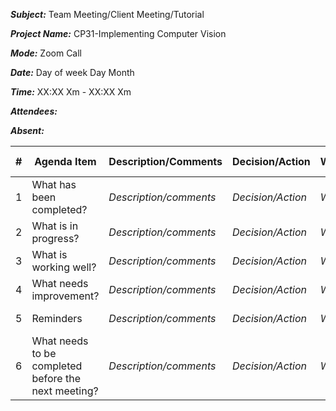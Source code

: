***Subject:*** Team Meeting/Client Meeting/Tutorial

***Project Name:*** CP31-Implementing Computer Vision

***Mode:*** Zoom Call

***Date:*** Day of week Day Month

***Time:*** XX:XX Xm - XX:XX Xm

***Attendees:***

***Absent:***


|#|Agenda Item |Description/Comments|Decision/Action|Who?|Items for escalation|
|-|-|-|-|-|-|
|1|What has been completed?|_Description/comments_|_Decision/Action_|_Who?_|_Items for escalation_|
|2|What is in progress?|_Description/comments_|_Decision/Action_|_Who?_|_Items for escalation_|
|3|What is working well?|_Description/comments_|_Decision/Action_|_Who?_|_Items for escalation_|
|4|What needs improvement? |_Description/comments_|_Decision/Action_|_Who?_|_Items for escalation_|
|5|Reminders|_Description/comments_|_Decision/Action_|_Who?_|_Items for escalation_|
|6|What needs to be completed before the next meeting?|_Description/comments_|_Decision/Action_|_Who?_|_Items for escalation_|
